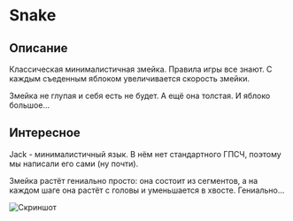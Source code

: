 # Snake

## Описание

Классическая минималистичная змейка. Правила игры все знают. С каждым съеденным яблоком увеличивается скорость змейки.

Змейка не глупая и себя есть не будет. А ещё она толстая. И яблоко большое...

## Интересное
Jack - минималистичный язык. В нём нет стандартного ГПСЧ, поэтому мы написали его сами (ну почти).

Змейка растёт гениально просто: она состоит из сегментов, а на каждом шаге она растёт с головы и уменьшается в хвосте. Гениально...

![Скриншот](https://i.imgur.com/e8JJnTF.png)